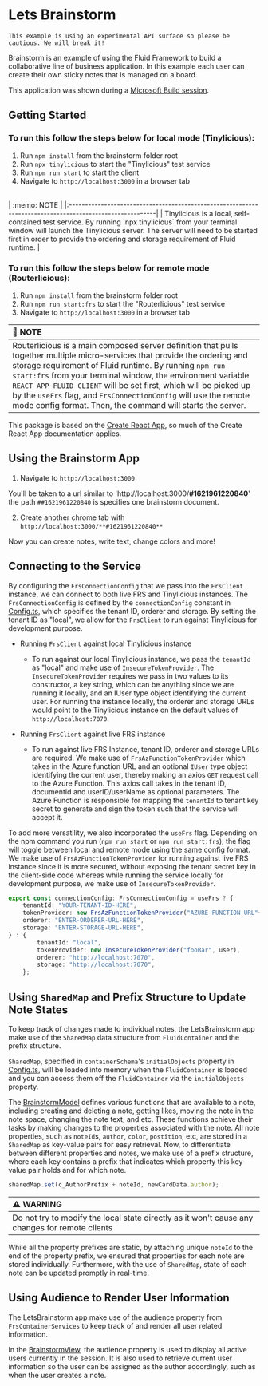 # Lets Brainstorm

```
This example is using an experimental API surface so please be cautious. We will break it!
```

Brainstorm is an example of using the Fluid Framework to build a collaborative line of business application. In this example each user can create their own sticky notes that is managed on a board.

This application was shown during a [Microsoft Build session](https://aka.ms/OD522).

## Getting Started

### To run this follow the steps below for local mode (Tinylicious):

1. Run `npm install` from the brainstorm folder root
2. Run `npx tinylicious` to start the "Tinylicious" test service
3. Run `npm run start` to start the client
5. Navigate to `http://localhost:3000` in a browser tab

<br />
| :memo: NOTE                                                                                              |
|:---------------------------------------------------------------------------------------------------------|
| Tinylicious is a local, self-contained test service. By running `npx tinylicious` from your terminal window will launch the Tinylicious server. The server will need to be started first in order to provide the ordering and storage requirement of Fluid runtime.                                                         |
<br />

### To run this follow the steps below for remote mode (Routerlicious):

1. Run `npm install` from the brainstorm folder root
2. Run `npm run start:frs` to start the "Routerlicious" test service
5. Navigate to `http://localhost:3000` in a browser tab

| :memo: NOTE                                                                                              |
|:---------------------------------------------------------------------------------------------------------|
| Routerlicious is a main composed server definition that pulls together multiple micro-services that provide the ordering and storage requirement of Fluid runtime. By running `npm run start:frs` from your terminal window, the environment variable `REACT_APP_FLUID_CLIENT` will be set first, which will be picked up by the `useFrs` flag, and `FrsConnectionConfig` will use the remote mode config format. Then, the command will starts the server.                                                                            |

This package is based on the [Create React App](https://reactjs.org/docs/create-a-new-react-app.html), so much of the Create React App documentation applies.

## Using the Brainstorm App

1. Navigate to `http://localhost:3000`

You'll be taken to a url similar to 'http://localhost:3000/**#1621961220840**' the path `##1621961220840` is specifies one brainstorm document.

2. Create another chrome tab with `http://localhost:3000/**#1621961220840**`

Now you can create notes, write text, change colors and more!

## Connecting to the Service
By configuring the `FrsConnectionConfig` that we pass into the `FrsClient` instance, we can connect to both live FRS and Tinylicious instances. The `FrsConnectionConfig` is defined by the `connectionConfig` constant in [Config.ts](./src/Config.ts), which specifies the tenant ID, orderer and storage. By setting the tenant ID as "local", we allow for the `FrsClient` to run against Tinylicious for development purpose.

- Running `FrsClient` against local Tinylicious instance
    - To run against our local Tinylicious instance, we pass the `tenantId` as "local" and make use of `InsecureTokenProvider`. The `InsecureTokenProvider` requires we pass in two values to its constructor, a key string, which can be anything since we are running it locally, and an IUser type object identifying the current user. For running the instance locally, the orderer and storage URLs would point to the Tinylicious instance on the default values of `http://localhost:7070`.

- Running `FrsClient` against live FRS instance
    - To run against live FRS Instance, tenant ID, orderer and storage URLs are required. We make use of `FrsAzFunctionTokenProvider` which takes in the Azure function URL and an optional `IUser` type object identifying the current user, thereby making an axios `GET` request call to the Azure Function. This axios call takes in the tenant ID, documentId and userID/userName as optional parameters. The Azure Function is responsible for mapping the `tenantId` to tenant key secret to generate and sign the token such that the service will accept it.

To add more versatility, we also incorporated the `useFrs` flag. Depending on the npm command you run (`npm run start` or `npm run start:frs`), the flag will toggle between local and remote mode using the same config format. We make use of `FrsAzFunctionTokenProvider` for running against live FRS instance since it is more secured, without exposing the tenant secret key in the client-side code whereas while running the service locally for development purpose, we make use of `InsecureTokenProvider`.

```ts
export const connectionConfig: FrsConnectionConfig = useFrs ? {
    tenantId: "YOUR-TENANT-ID-HERE",
    tokenProvider: new FrsAzFunctionTokenProvider("AZURE-FUNCTION-URL"+"/api/GetFrsToken", { userId: "test-user", userName: "Test User" }),
    orderer: "ENTER-ORDERER-URL-HERE",
    storage: "ENTER-STORAGE-URL-HERE",
} : {
        tenantId: "local",
        tokenProvider: new InsecureTokenProvider("fooBar", user),
        orderer: "http://localhost:7070",
        storage: "http://localhost:7070",
    };
```

## Using `SharedMap` and Prefix Structure to Update Note States
To keep track of changes made to individual notes, the LetsBrainstorm app make use of the `SharedMap` data structure from `FluidContainer` and the prefix structure.

`SharedMap`, specified in `containerSchema`'s `initialObjects` property in [Config.ts](./src/Config.ts), will be loaded into memory when the `FluidContainer` is loaded and you can access them off the `FluidContainer` via the `initialObjects` property.

The [BrainstormModel](./src/BrainstormModel.ts) defines various functions that are available to a note, including creating and deleting a note, getting likes, moving the note in the note space, changing the note text, and etc. These functions achieve their tasks by making changes to the properties associated with the note. All note properties, such as `noteId`s, `author`, `color`, `postition`, etc, are stored in a `SharedMap` as key-value pairs for easy retrieval. Now, to differentiate between different properties and notes, we make use of a prefix structure, where each key contains a prefix that indicates which property this key-value pair holds and for which note. 

```ts
sharedMap.set(c_AuthorPrefix + noteId, newCardData.author);
```

| :warning: WARNING                                                                                        |
|:---------------------------------------------------------------------------------------------------------|
| Do not try to modify the local state directly as it won't cause any changes for remote clients           |


While all the property prefixes are static, by attaching unique `noteId` to the end of the property prefix, we ensured that properties for each note are stored individually. Furthermore, with the use of `SharedMap`, state of each note can be updated promptly in real-time.

## Using Audience to Render User Information
The LetsBrainstorm app make use of the audience property from `FrsContainerServices` to keep track of and render all user related information. 

In the [BrainstormView](./src/BrainstormView.tsx), the audience property is used to display all active users currently in the session. It is also used to retrieve current user information so the user can be assigned as the author accordingly, such as when the user creates a note.
